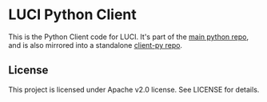 # LUCI Python Client

This is the Python Client code for LUCI. It's part of the [main python
repo][1], and is also mirrored into a standalone [client-py repo][2].

## License

This project is licensed under Apache v2.0 license. See LICENSE for details.


[1]: https://chromium.googlesource.com/infra/luci/luci-py.git/
[2]: https://chromium.googlesource.com/infra/luci/client-py.git/
